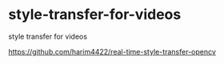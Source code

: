 # style-transfer-for-videos
style transfer for videos


https://github.com/harim4422/real-time-style-transfer-opencv
